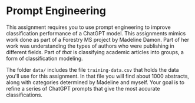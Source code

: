 # Prompt Engineering

This assignment requires you to use prompt engineering to improve classification performance 
of a ChatGPT model. This assignments mimics work done as part of a Forestry MS project by 
Madeline Damon. Part of her work was understanding the types of authors who were publishing
in different fields. Part of _that_ is classifying academic articles into groups, a form
of classification modeling.

The folder `data/` includes the file `training-data.csv` that holds the data you'll use for this assignment. In that file you will find about 1000 abstracts, along with categories determined by Madeline and myself. Your goal is to refine a series of ChatGPT prompts that give the most accurate classifications. 

